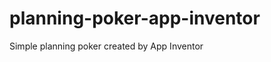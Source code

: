 planning-poker-app-inventor
===========================

Simple planning poker created by App Inventor